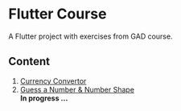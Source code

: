 # Flutter Course 

A Flutter project with exercises from GAD course.

## Content 

1. [Currency Convertor](https://github.com/CristiSandu/Flutter-Course/tree/main/lib/src/01)  
2. [Guess a Number & Number Shape](https://github.com/CristiSandu/Flutter-Course/tree/main/lib/src/02)  
**In progress ...** 

